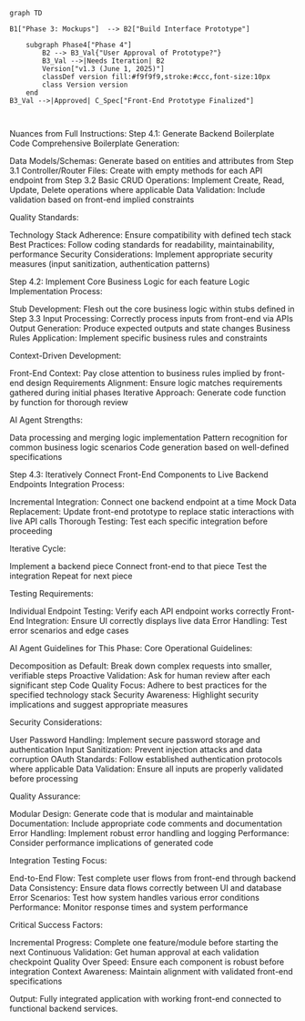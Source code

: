
```mermaid
graph TD
    
B1["Phase 3: Mockups"]  --> B2["Build Interface Prototype"] 

    subgraph Phase4["Phase 4"]
        B2 --> B3_Val{"User Approval of Prototype?"}
        B3_Val -->|Needs Iteration| B2
        Version["v1.3 (June 1, 2025)"]
        classDef version fill:#f9f9f9,stroke:#ccc,font-size:10px
        class Version version
    end
B3_Val -->|Approved| C_Spec["Front-End Prototype Finalized"]



```

Nuances from Full Instructions:
Step 4.1: Generate Backend Boilerplate Code
Comprehensive Boilerplate Generation:

Data Models/Schemas: Generate based on entities and attributes from Step 3.1
Controller/Router Files: Create with empty methods for each API endpoint from Step 3.2
Basic CRUD Operations: Implement Create, Read, Update, Delete operations where applicable
Data Validation: Include validation based on front-end implied constraints

Quality Standards:

Technology Stack Adherence: Ensure compatibility with defined tech stack
Best Practices: Follow coding standards for readability, maintainability, performance
Security Considerations: Implement appropriate security measures (input sanitization, authentication patterns)

Step 4.2: Implement Core Business Logic for each feature
Logic Implementation Process:

Stub Development: Flesh out the core business logic within stubs defined in Step 3.3
Input Processing: Correctly process inputs from front-end via APIs
Output Generation: Produce expected outputs and state changes
Business Rules Application: Implement specific business rules and constraints

Context-Driven Development:

Front-End Context: Pay close attention to business rules implied by front-end design
Requirements Alignment: Ensure logic matches requirements gathered during initial phases
Iterative Approach: Generate code function by function for thorough review

AI Agent Strengths:

Data processing and merging logic implementation
Pattern recognition for common business logic scenarios
Code generation based on well-defined specifications

Step 4.3: Iteratively Connect Front-End Components to Live Backend Endpoints
Integration Process:

Incremental Integration: Connect one backend endpoint at a time
Mock Data Replacement: Update front-end prototype to replace static interactions with live API calls
Thorough Testing: Test each specific integration before proceeding

Iterative Cycle:

Implement a backend piece
Connect front-end to that piece
Test the integration
Repeat for next piece

Testing Requirements:

Individual Endpoint Testing: Verify each API endpoint works correctly
Front-End Integration: Ensure UI correctly displays live data
Error Handling: Test error scenarios and edge cases

AI Agent Guidelines for This Phase:
Core Operational Guidelines:

Decomposition as Default: Break down complex requests into smaller, verifiable steps
Proactive Validation: Ask for human review after each significant step
Code Quality Focus: Adhere to best practices for the specified technology stack
Security Awareness: Highlight security implications and suggest appropriate measures

Security Considerations:

User Password Handling: Implement secure password storage and authentication
Input Sanitization: Prevent injection attacks and data corruption
OAuth Standards: Follow established authentication protocols where applicable
Data Validation: Ensure all inputs are properly validated before processing

Quality Assurance:

Modular Design: Generate code that is modular and maintainable
Documentation: Include appropriate code comments and documentation
Error Handling: Implement robust error handling and logging
Performance: Consider performance implications of generated code

Integration Testing Focus:

End-to-End Flow: Test complete user flows from front-end through backend
Data Consistency: Ensure data flows correctly between UI and database
Error Scenarios: Test how system handles various error conditions
Performance: Monitor response times and system performance

Critical Success Factors:

Incremental Progress: Complete one feature/module before starting the next
Continuous Validation: Get human approval at each validation checkpoint
Quality Over Speed: Ensure each component is robust before integration
Context Awareness: Maintain alignment with validated front-end specifications

Output: Fully integrated application with working front-end connected to functional backend services.
